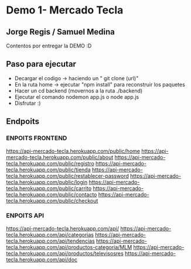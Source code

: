 # Demo 1- Mercado Tecla
## Jorge Regis / Samuel Medina

Contentos por entregar la DEMO :D



## Paso para ejecutar
- Decargar el codigo -> haciendo un " git clone (url)"			
- En la ruta home -> ejecutar  "npm install" para reconstruir los paquetes 			
- Hacer un cd backend  (movernos a la ruta ./backend)		
- Ejecutar el comando nodemon app.js o node app.js
- Disfrutar :) 
					
					


## Endpoits 

### ENPOITS FRONTEND 
https://api-mercado-tecla.herokuapp.com/public/home
https://api-mercado-tecla.herokuapp.com/public/about
https://api-mercado-tecla.herokuapp.com/public/registro
https://api-mercado-tecla.herokuapp.com/public/tienda
https://api-mercado-tecla.herokuapp.com/public/restablecer-password
https://api-mercado-tecla.herokuapp.com/public/login
https://api-mercado-tecla.herokuapp.com/public/carrito
https://api-mercado-tecla.herokuapp.com/public/contacto
https://api-mercado-tecla.herokuapp.com/public/checkout



### ENPOITS  API
https://api-mercado-tecla.herokuapp.com/api/
https://api-mercado-tecla.herokuapp.com/api/categorias
https://api-mercado-tecla.herokuapp.com/api/tendencias
https://api-mercado-tecla.herokuapp.com/api/productos-categoria/MLM
https://api-mercado-tecla.herokuapp.com/api/productos/televisosres
https://api-mercado-tecla.herokuapp.com/api/doc







   
